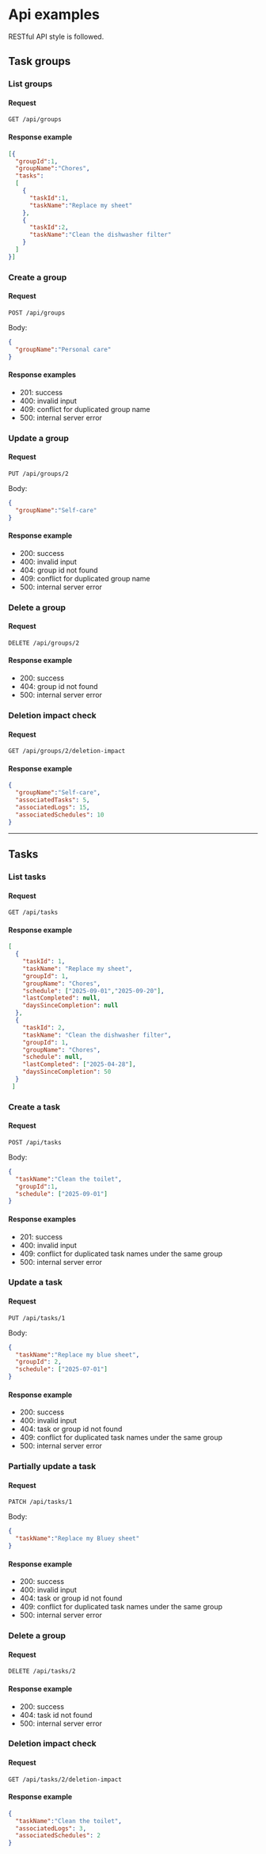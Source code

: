 # Api examples
RESTful API style is followed.








## Task groups
### List groups
#### Request
```
GET /api/groups
```
#### Response example


```json
[{
  "groupId":1,
  "groupName":"Chores",
  "tasks":
  [
    {
      "taskId":1,
      "taskName":"Replace my sheet"
    },
    {
      "taskId":2,
      "taskName":"Clean the dishwasher filter"
    }
  ]
}]
```


### Create a group
#### Request
```
POST /api/groups
```
Body:

```json
{
  "groupName":"Personal care"
}
```

#### Response examples
- 201: success
- 400: invalid input
- 409: conflict for duplicated group name
- 500: internal server error

### Update a group
#### Request
```
PUT /api/groups/2
```
Body:
```json
{
  "groupName":"Self-care"
}
```

#### Response example
- 200: success
- 400: invalid input
- 404: group id not found
- 409: conflict for duplicated group name
- 500: internal server error

### Delete a group
#### Request
```
DELETE /api/groups/2
```
#### Response example
- 200: success
- 404: group id not found
- 500: internal server error

### Deletion impact check
#### Request
```
GET /api/groups/2/deletion-impact
```
#### Response example
```json
{
  "groupName":"Self-care",
  "associatedTasks": 5,
  "associatedLogs": 15,
  "associatedSchedules": 10
}
```

---


## Tasks
### List tasks
#### Request
```
GET /api/tasks
```
#### Response example

```json
[
  {
    "taskId": 1,
    "taskName": "Replace my sheet",
    "groupId": 1,
    "groupName": "Chores",
    "schedule": ["2025-09-01","2025-09-20"],
    "lastCompleted": null,
    "daysSinceCompletion": null
  },
  {
    "taskId": 2,
    "taskName": "Clean the dishwasher filter",
    "groupId": 1,
    "groupName": "Chores",
    "schedule": null,
    "lastCompleted": ["2025-04-28"],
    "daysSinceCompletion": 50
  }
 ]
```
### Create a task
#### Request
```
POST /api/tasks
```
Body:

```json
{
  "taskName":"Clean the toilet",
  "groupId":1,
  "schedule": ["2025-09-01"]
}
```

#### Response examples
- 201: success
- 400: invalid input
- 409: conflict for duplicated task names under the same group
- 500: internal server error

### Update a task
#### Request
```
PUT /api/tasks/1
```
Body:
```json
{
  "taskName":"Replace my blue sheet",
  "groupId": 2,
  "schedule": ["2025-07-01"]
}
```

#### Response example
- 200: success
- 400: invalid input
- 404: task or group id not found
- 409: conflict for duplicated task names under the same group
- 500: internal server error

### Partially update a task
#### Request
```
PATCH /api/tasks/1
```
Body:
```json
{
  "taskName":"Replace my Bluey sheet"
}
```

#### Response example
- 200: success
- 400: invalid input
- 404: task or group id not found
- 409: conflict for duplicated task names under the same group
- 500: internal server error

### Delete a group
#### Request
```
DELETE /api/tasks/2
```
#### Response example
- 200: success
- 404: task id not found
- 500: internal server error

### Deletion impact check
#### Request
```
GET /api/tasks/2/deletion-impact
```
#### Response example
```json
{
  "taskName":"Clean the toilet",
  "associatedLogs": 3,
  "associatedSchedules": 2
}
```